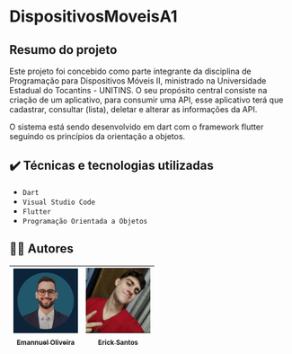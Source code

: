 # DispositivosMoveisA1

## Resumo do projeto
Este projeto foi concebido como parte integrante da disciplina de Programação para Dispositivos Móveis II, ministrado na Universidade Estadual do Tocantins - UNITINS. O seu propósito central consiste na criação de um aplicativo, para consumir uma API, esse aplicativo terá que cadastrar, consultar (lista), deletar e alterar as informações da API.

O sistema está sendo desenvolvido em dart com o framework flutter seguindo os princípios da orientação a objetos.

## ✔️ Técnicas e tecnologias utilizadas

- ``Dart``
- ``Visual Studio Code``
- ``Flutter``
- ``Programação Orientada a Objetos``

## 👨‍💻 Autores

| [<img src="https://github.com/emannuelop/LibraySpring/blob/main/imagens/emannuel.png" width=115><br><sub>Emannuel Oliveira</sub>](https://github.com/emannuelop) |  [<img src="https://github.com/emannuelop/LibraySpring/blob/main/imagens/erick.jpg" width=115><br><sub>Erick Santos</sub>](https://github.com/ericksantos37) |
| :---: | :---: |